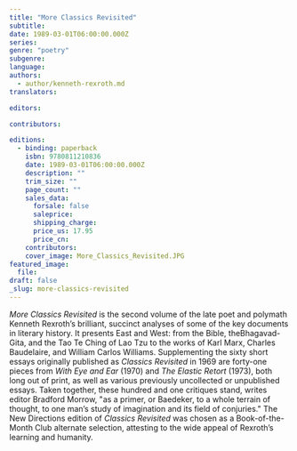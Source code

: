 ```yaml
---
title: "More Classics Revisited"
subtitle:
date: 1989-03-01T06:00:00.000Z
series:
genre: "poetry"
subgenre:
language:
authors:
  - author/kenneth-rexroth.md
translators:

editors:

contributors:

editions:
  - binding: paperback
    isbn: 9780811210836
    date: 1989-03-01T06:00:00.000Z
    description: ""
    trim_size: ""
    page_count: ""
    sales_data:
      forsale: false
      saleprice:
      shipping_charge:
      price_us: 17.95
      price_cn:
    contributors:
    cover_image: More_Classics_Revisited.JPG
featured_image:
  file:
draft: false
_slug: more-classics-revisited
---
```


_More Classics Revisited_ is the second volume of the late poet and polymath Kenneth Rexroth’s brilliant, succinct analyses of some of the key documents in literary history. It presents East and West: from the Bible, theBhagavad-Gita, and the Tao Te Ching of Lao Tzu to the works of Karl Marx, Charles Baudelaire, and William Carlos Williams. Supplementing the sixty short essays originally published as _Classics Revisited_ in 1969 are forty-one pieces from _With Eye and Ear_ (1970) and _The Elastic Retort_ (1973), both long out of print, as well as various previously uncollected or unpublished essays. Taken together, these hundred and one critiques stand, writes editor Bradford Morrow, "as a primer, or Baedeker, to a whole terrain of thought, to one man’s study of imagination and its field of conjuries." The New Directions edition of _Classics Revisited_ was chosen as a Book-of-the-Month Club alternate selection, attesting to the wide appeal of Rexroth’s learning and humanity.

